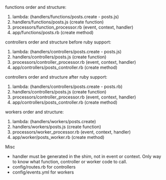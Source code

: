 functions order and structure:
1. lambda: (handlers/functions/posts.create - posts.js)
2. handlers/functions/posts.js (create function)
3. processors/function_processor.rb (event, context, handler)
4. app/functions/posts.rb (create method)

controllers order and structure before ruby support:
1. lambda: (handlers/controllers/posts.create - posts.js)
2. handlers/controllers/posts.js (create function)
3. processors/controller_processor.rb (event, context, handler)
4. app/controllers/posts_controller.rb (create method)

controllers order and structure after ruby support:
1. lambda: (handlers/controllers/posts.create - posts.rb)
2. handlers/controllers/posts.js (create function)
3. processors/controller_processor.rb (event, context, handler)
4. app/controllers/posts_controller.rb (create method)

workers order and structure:
1. lambda: (handlers/workers/posts.create)
2. handlers/workers/posts.js (create function)
3. processors/worker_processor.rb (event, context, handler)
4. app/worker/posts_worker.rb (create method)

Misc
* handler must be generated in the shim, not in event or context. Only way to know what function, controller or worker code to call.
* config/routes.rb for controllers
* config/events.yml for workers
